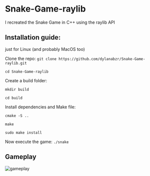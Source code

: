 # Snake-Game-raylib
I recreated the Snake Game in C++ using the raylib API


## Installation guide:

just for Linux (and probably MacOS too)

Clone the repo:
`git clone https://github.com/dylanabzr/Snake-Game-raylib.git`

`cd Snake-Game-raylib`

Create a build folder:

`mkdir build`

`cd build`

Install dependencies and Make file:

`cmake -S ..`

`make`

`sudo make install`

Now execute the game:
`./snake`


## Gameplay 


![gameplay](https://github.com/dylanabzr/Snake-Game-raylib/blob/main/gameplay.gif)
